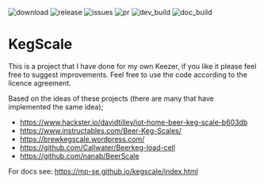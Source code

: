 
![download](https://img.shields.io/github/downloads/mp-se/kegscale/total) 
![release](https://img.shields.io/github/v/release/mp-se/kegscale?label=latest%20release)
![issues](https://img.shields.io/github/issues/mp-se/kegscale)
![pr](https://img.shields.io/github/issues-pr/mp-se/kegscale)
![dev_build](https://img.shields.io/github/workflow/status/mp-se/kegscale/PlatformIO%20CI/dev?label=dev%20build)
![doc_build](https://img.shields.io/github/workflow/status/mp-se/kegscale/Sphinx%20Build/dev?label=doc%20build)

# KegScale

This is a project that I have done for my own Keezer, if you like it please feel free to suggest improvements. Feel free to use the code according to the licence agreement. 

Based on the ideas of these projects (there are many that have implemented the same idea);

* https://www.hackster.io/davidtilley/iot-home-beer-keg-scale-b603db
* https://www.instructables.com/Beer-Keg-Scales/
* https://brewkegscale.wordpress.com/
* https://github.com/Callwater/Beerkeg-load-cell
* https://github.com/nanab/BeerScale

For docs see: https://mp-se.github.io/kegscale/index.html
